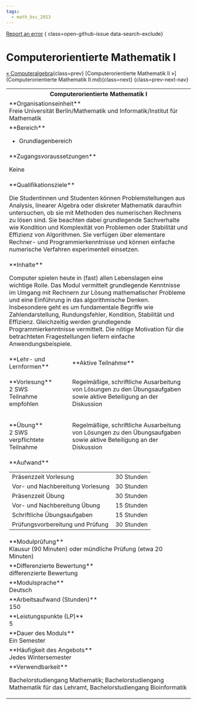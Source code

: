 ```yaml
---
tags:
  - math_bsc_2013
---
```

[Report an error](https://github.com/SGSSGene/FUB-SUP/issues/new?title=Error%20in%20%22Computerorientierte%20Mathematik%20I%22&body=There%20seems%20to%20be%20an%20error%20in%20module%20%22Computerorientierte%20Mathematik%20I%22%2E%0A%0A%3CDescribe%20here%20a%20slightly%20more%20detailed%20description%20of%20what%20is%20wrong%3E&labels=bug)
{ class=open-github-issue data-search-exclude}

# Computerorientierte Mathematik I

[« Computeralgebra](Computeralgebra.md){class=prev}
[Computerorientierte Mathematik II »](Computerorientierte Mathematik II.md){class=next}
{class=prev-next-nav}

<table markdown id="moduledesc">
<tr markdown class="moduledesc_head"><th colspan="2">Computerorientierte Mathematik I </th></tr>
<tr markdown><td colspan="2">**Organisationseinheit**   <br>Freie Universität Berlin/Mathematik und Informatik/Institut für Mathematik</td></tr>

<tr markdown><td colspan="2">**Bereich**<br>


- Grundlagenbereich

</td></tr>

<tr markdown><td colspan="2">**Zugangsvoraussetzungen** <br>

Keine


</td></tr>
<tr markdown><td colspan="2">**Qualifikationsziele**    <br>

Die Studentinnen und Studenten können Problemstellungen aus Analysis,
linearer Algebra oder diskreter Mathematik daraufhin untersuchen, ob sie mit
Methoden des numerischen Rechnens zu lösen sind. Sie beachten dabei
grundlegende Sachverhalte wie Kondition und Komplexität von Problemen oder
Stabilität und Effizienz von Algorithmen. Sie verfügen über elementare
Rechner- und Programmierkenntnisse und können einfache numerische Verfahren
experimentell einsetzen.


</td></tr>
<tr markdown><td colspan="2">**Inhalte**                <br>

Computer spielen heute in (fast) allen Lebenslagen eine wichtige Rolle. Das
Modul vermittelt grundlegende Kenntnisse im Umgang mit Rechnern zur Lösung
mathematischer Probleme und eine Einführung in das algorithmische Denken.
Insbesondere geht es um fundamentale Begriffe wie Zahlendarstellung,
Rundungsfehler, Kondition, Stabilität und Effizienz. Gleichzeitig werden
grundlegende Programmierkenntnisse vermittelt. Die nötige Motivation für die
betrachteten Fragestellungen liefern einfache Anwendungsbeispiele.


</td></tr>

<tr markdown><td>**Lehr- und Lernformen**</td><td>**Aktive Teilnahme**</td></tr>
<tr markdown><td> **Vorlesung** <br>2 SWS <br> Teilnahme empfohlen</td><td>

Regelmäßige, schriftliche Ausarbeitung von Lösungen zu den Übungsaufgaben sowie aktive Beteiligung an der Diskussion
</td></tr>
<tr markdown><td> **Übung** <br>2 SWS <br> verpflichtete Teilnahme</td><td>

Regelmäßige, schriftliche Ausarbeitung von Lösungen zu den Übungsaufgaben sowie aktive Beteiligung an der Diskussion
</td></tr>
<tr markdown><td colspan="2">**Aufwand**                <br>
<table class="aufwand_table">
<tr><td>Präsenzzeit Vorlesung</td><td>30 Stunden</td></tr>
<tr><td>Vor- und Nachbereitung Vorlesung</td><td>30 Stunden</td></tr>
<tr><td>Präsenzzeit Übung</td><td>30 Stunden</td></tr>
<tr><td>Vor- und Nachbereitung Übung</td><td>15 Stunden</td></tr>
<tr><td>Schriftliche Übungsaufgaben</td><td>15 Stunden</td></tr>
<tr><td>Prüfungsvorbereitung und Prüfung</td><td>30 Stunden</td></tr>
</table>

</td></tr>
<tr markdown><td colspan="2">**Modulprüfung**             <br>Klausur (90 Minuten) oder mündliche Prüfung (etwa 20 Minuten)


</td></tr>
<tr markdown><td colspan="2">**Differenzierte Bewertung** <br>differenzierte Bewertung

</td></tr>
<tr markdown><td colspan="2">**Modulsprache**             <br>Deutsch</td></tr>
<tr markdown><td colspan="2">**Arbeitsaufwand (Stunden)** <br>150</td></tr>
<tr markdown><td colspan="2">**Leistungspunkte (LP)**     <br>5</td></tr>
<tr markdown><td colspan="2">**Dauer des Moduls**         <br>Ein Semester</td></tr>
<tr markdown><td colspan="2">**Häufigkeit des Angebots**  <br>Jedes Wintersemester</td></tr>
<tr markdown><td colspan="2">**Verwendbarkeit**           <br>

Bachelorstudiengang Mathematik; Bachelorstudiengang Mathematik für das
Lehramt, Bachelorstudiengang Bioinformatik


</td></tr>

</table>
